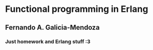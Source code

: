 # Functional programming in Erlang
## Fernando A. Galicia-Mendoza

### Just homework and Erlang stuff :3
